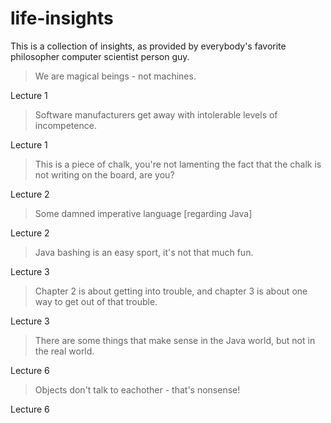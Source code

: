 # life-insights
This is a collection of insights, as provided by everybody's favorite philosopher computer scientist person guy.

> We are magical beings - not machines.

Lecture 1

> Software manufacturers get away with intolerable levels of incompetence.

Lecture 1

> This is a piece of chalk, you're not lamenting the fact that the chalk is not writing on the board, are you?

Lecture 2

> Some damned imperative language [regarding Java]

Lecture 2

> Java bashing is an easy sport, it's not that much fun.

Lecture 3

> Chapter 2 is about getting into trouble, and chapter 3 is about one way to get out of that trouble.

Lecture 3

> There are some things that make sense in the Java world, but not in the real world.

Lecture 6

> Objects don't talk to eachother - that's nonsense!

Lecture 6
